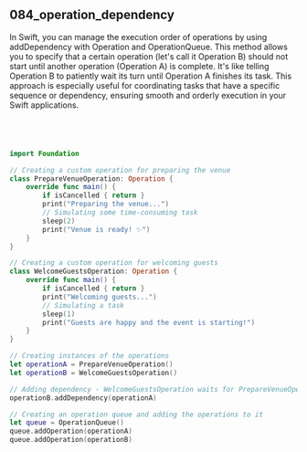 ## 084_operation_dependency

In Swift, you can manage the execution order of operations by using addDependency with Operation and OperationQueue. This method allows you to specify that a certain operation (let's call it Operation B) should not start until another operation (Operation A) is complete. It's like telling Operation B to patiently wait its turn until Operation A finishes its task. This approach is especially useful for coordinating tasks that have a specific sequence or dependency, ensuring smooth and orderly execution in your Swift applications.

```swift




import Foundation

// Creating a custom operation for preparing the venue
class PrepareVenueOperation: Operation {
    override func main() {
        if isCancelled { return }
        print("Preparing the venue...")
        // Simulating some time-consuming task
        sleep(2) 
        print("Venue is ready! ✨")
    }
}

// Creating a custom operation for welcoming guests
class WelcomeGuestsOperation: Operation {
    override func main() {
        if isCancelled { return }
        print("Welcoming guests...")
        // Simulating a task
        sleep(1)
        print("Guests are happy and the event is starting!")
    }
}

// Creating instances of the operations
let operationA = PrepareVenueOperation()
let operationB = WelcomeGuestsOperation()

// Adding dependency - WelcomeGuestsOperation waits for PrepareVenueOperation
operationB.addDependency(operationA)

// Creating an operation queue and adding the operations to it
let queue = OperationQueue()
queue.addOperation(operationA)
queue.addOperation(operationB)

```